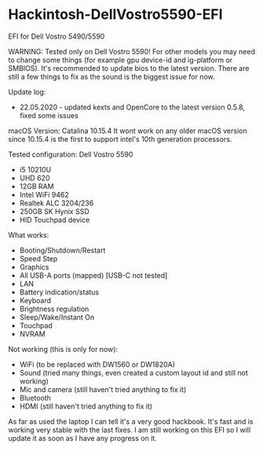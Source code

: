 # Hackintosh-DellVostro5590-EFI
EFI for Dell Vostro 5490/5590

WARNING: Tested only on Dell Vostro 5590! For other models you may need to change some things (for example gpu device-id and ig-platform or SMBIOS). It's recommended to update bios to the latest version. There are still a few things to fix as the sound is the biggest issue for now.

Update log:
- 22.05.2020 - updated kexts and OpenCore to the latest version 0.5.8, fixed some issues


macOS Version: Catalina 10.15.4
It wont work on any older macOS version since 10.15.4 is the first to support intel's 10th generation processors.

Tested configuration:
Dell Vostro 5590
- i5 10210U
- UHD 620
- 12GB RAM
- Intel WiFi 9462
- Realtek ALC 3204/236
- 250GB SK Hynix SSD
- HID Touchpad device

What works:
- Booting/Shutdown/Restart
- Speed Step
- Graphics
- All USB-A ports (mapped) [USB-C not tested]
- LAN
- Battery indication/status
- Keyboard
- Brightness regulation
- Sleep/Wake/Instant On
- Touchpad
- NVRAM

Not working (this is only for now):
- WiFi (to be replaced with DW1560 or DW1820A)
- Sound (tried many things, even created a custom layout id and still not working)
- Mic and camera (still haven't tried anything to fix it)
- Bluetooth
- HDMI (still haven't tried anything to fix it)

As far as used the laptop I can tell it's a very good hackbook. It's fast and is working very stable with the last fixes.
I am still working on this EFI so I will update it as soon as I have any progress on it.
